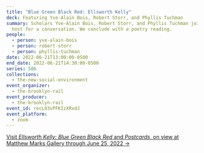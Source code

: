 ```yaml
---
title: "Blue Green Black Red: Ellsworth Kelly"
deck: Featuring Yve-Alain Bois, Robert Storr, and Phyllis Tuchman
summary: Scholars Yve-Alain Bois, Robert Storr, and Phyllis Tuchman join Rail
  host for a conversation. We conclude with a poetry reading.
people:
  - person: yve-alain-bois
  - person: robert-storr
  - person: phyllis-tuchman
date: 2022-06-21T13:00:00-0500
end_date: 2022-06-21T14:30:00-0500
series: 586
collections:
  - the-new-social-environment
event_organizer:
  - the-brooklyn-rail
event_producer:
  - the-brooklyn-rail
event_id: recLO3vPFKIzXRxdJ
event_platform:
  - zoom
---
```

[Visit *Ellsworth Kelly: Blue Green Black Red* and *Postcards*, on view at Matthew Marks Gallery through June 25, 2022 →](https://matthewmarks.com/online/kelly-blue-green-black-red-postcards/)